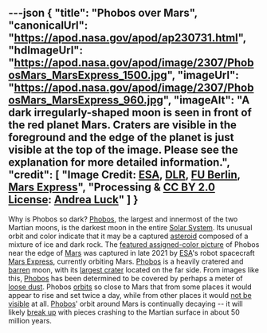 ---json
{
  "title": "Phobos over Mars",
  "canonicalUrl": "https://apod.nasa.gov/apod/ap230731.html",
  "hdImageUrl": "https://apod.nasa.gov/apod/image/2307/PhobosMars_MarsExpress_1500.jpg",
  "imageUrl": "https://apod.nasa.gov/apod/image/2307/PhobosMars_MarsExpress_960.jpg",
  "imageAlt": "A dark irregularly-shaped moon is seen in front of the red planet Mars. Craters are visible in the foreground and the edge of the planet is just visible at the top of the image. Please see the explanation for more detailed information.",
  "credit": [
    "Image Credit: [ESA](https://www.esa.int/), [DLR](https://www.dlr.de/EN/organisation-dlr/dlr/dlr-at-a-glance.html), [FU Berlin](https://www.fu-berlin.de/), [Mars Express](https://www.esa.int/Science_Exploration/Space_Science/Mars_Express)",
    "Processing & [CC BY 2.0 License](https://creativecommons.org/licenses/by/2.0/): [Andrea Luck](https://twitter.com/andrluck)"
  ]
}
---

Why is Phobos so dark? [Phobos](https://solarsystem.nasa.gov/moons/mars-moons/phobos/in-depth/), the largest and innermost of the two Martian moons, is the darkest moon in the entire [Solar System](https://solarsystem.nasa.gov/planets/overview/). Its unusual orbit and color indicate that it may be a captured [asteroid](https://solarsystem.nasa.gov/asteroids-comets-and-meteors/asteroids/overview/) composed of a mixture of ice and dark rock. The [featured assigned-color picture](https://www.flickr.com/photos/192271236@N03/53063793187/in/pool-apods/) of Phobos near the edge of [Mars](https://solarsystem.nasa.gov/planets/mars/overview/) was captured in late 2021 by [ESA](https://www.esa.int/)'s robot spacecraft [Mars Express](https://www.esa.int/Science_Exploration/Space_Science/Mars_Express), currently orbiting Mars. [Phobos](https://apod.nasa.gov/apod/ap080414.html) is a heavily cratered and [barren](https://apod.nasa.gov/apod/ap031109.html) moon, with its [largest crater](https://apod.nasa.gov/apod/ap230708.html) located on the far side. From images like this, [Phobos](https://apod.nasa.gov/apod/ap061203.html) has been determined to be covered by perhaps a meter of [loose dust](https://apod.nasa.gov/apod/ap980914.html). Phobos [orbits](http://www.youtube.com/watch?v=7rxqZcO-0uI) so close to Mars that from some places it would appear to rise and set twice a day, while from other places it would [not be visible](https://img.jagranjosh.com/images/2023/June/2062023/find-the-cat-in-leaves.jpg) at all. [Phobos](https://en.wikipedia.org/wiki/Phobos_(moon))' orbit around Mars is continually decaying -- it will likely [break up](https://ui.adsabs.harvard.edu/abs/2008AGUFM.P51C1423H/abstract) with pieces crashing to the Martian surface in about 50 million years.
